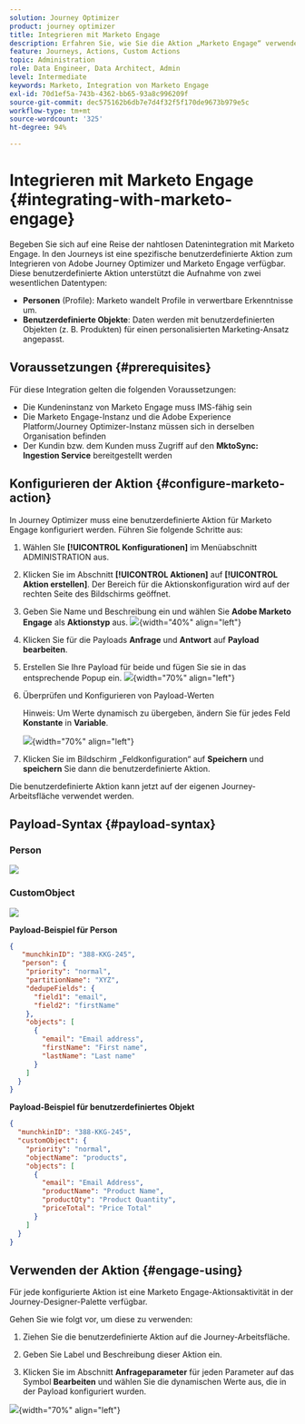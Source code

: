 ```yaml
---
solution: Journey Optimizer
product: journey optimizer
title: Integrieren mit Marketo Engage
description: Erfahren Sie, wie Sie die Aktion „Marketo Engage“ verwenden
feature: Journeys, Actions, Custom Actions
topic: Administration
role: Data Engineer, Data Architect, Admin
level: Intermediate
keywords: Marketo, Integration von Marketo Engage
exl-id: 70d1ef5a-743b-4362-bb65-93a8c996209f
source-git-commit: dec575162b6db7e7d4f32f5f170de9673b979e5c
workflow-type: tm+mt
source-wordcount: '325'
ht-degree: 94%

---
```


# Integrieren mit Marketo Engage {#integrating-with-marketo-engage}

Begeben Sie sich auf eine Reise der nahtlosen Datenintegration mit Marketo Engage. In den Journeys ist eine spezifische benutzerdefinierte Aktion zum Integrieren von Adobe Journey Optimizer und Marketo Engage verfügbar. Diese benutzerdefinierte Aktion unterstützt die Aufnahme von zwei wesentlichen Datentypen:

* **Personen** (Profile): Marketo wandelt Profile in verwertbare Erkenntnisse um.
* **Benutzerdefinierte Objekte**: Daten werden mit benutzerdefinierten Objekten (z. B. Produkten) für einen personalisierten Marketing-Ansatz angepasst.

## Voraussetzungen {#prerequisites}

Für diese Integration gelten die folgenden Voraussetzungen:

* Die Kundeninstanz von Marketo Engage muss IMS-fähig sein
* Die Marketo Engage-Instanz und die Adobe Experience Platform/Journey Optimizer-Instanz müssen sich in derselben Organisation befinden
* Der Kundin bzw. dem Kunden muss Zugriff auf den **MktoSync: Ingestion Service** bereitgestellt werden

## Konfigurieren der Aktion {#configure-marketo-action}


In Journey Optimizer muss eine benutzerdefinierte Aktion für Marketo Engage konfiguriert werden. Führen Sie folgende Schritte aus:

1. Wählen SIe **[!UICONTROL Konfigurationen]** im Menüabschnitt ADMINISTRATION aus. 
1. Klicken Sie im Abschnitt **[!UICONTROL Aktionen]** auf **[!UICONTROL Aktion erstellen]**. Der Bereich für die Aktionskonfiguration wird auf der rechten Seite des Bildschirms geöffnet.
1. Geben Sie Name und Beschreibung ein und wählen Sie **Adobe Marketo Engage** als **Aktionstyp** aus.
   ![](assets/engage-customaction-creation.png){width="40%" align="left"}
1. Klicken Sie für die Payloads **Anfrage** und **Antwort** auf **Payload bearbeiten**.
1. Erstellen Sie Ihre Payload für beide und fügen Sie sie in das entsprechende Popup ein.
   ![](assets/engage-customaction-payload.png){width="70%" align="left"}
1. Überprüfen und Konfigurieren von Payload-Werten

   Hinweis: Um Werte dynamisch zu übergeben, ändern Sie für jedes Feld **Konstante** in **Variable**.

   ![](assets/engage-customaction-payload-fields.png){width="70%" align="left"}

1. Klicken Sie im Bildschirm „Feldkonfiguration“ auf **Speichern** und **speichern** Sie dann die benutzerdefinierte Aktion.

Die benutzerdefinierte Aktion kann jetzt auf der eigenen Journey-Arbeitsfläche verwendet werden.

## Payload-Syntax {#payload-syntax}

### Person

![](assets/payload-person.png)

### CustomObject

![](assets/payload-customobject.png)


**Payload-Beispiel für Person**

```json
{
   "munchkinID": "388-KKG-245",  
   "person": {
    "priority": "normal",
    "partitionName": "XYZ",
    "dedupeFields": {
      "field1": "email",
      "field2": "firstName"
    },
    "objects": [
      {
        "email": "Email address",
        "firstName": "First name",
        "lastName": "Last name"
      }
    ]
  }
}
```

**Payload-Beispiel für benutzerdefiniertes Objekt**

```json
{
  "munchkinID": "388-KKG-245", 
  "customObject": {
    "priority": "normal",
    "objectName": "products",
    "objects": [
      {
        "email": "Email Address",
        "productName": "Product Name",
        "productQty": "Product Quantity",
        "priceTotal": "Price Total"
      }
    ]
  }
}
```


## Verwenden der Aktion {#engage-using}

Für jede konfigurierte Aktion ist eine Marketo Engage-Aktionsaktivität in der Journey-Designer-Palette verfügbar.

Gehen Sie wie folgt vor, um diese zu verwenden:

1. Ziehen Sie die benutzerdefinierte Aktion auf die Journey-Arbeitsfläche.

1. Geben Sie Label und Beschreibung dieser Aktion ein.

1. Klicken Sie im Abschnitt **Anfrageparameter** für jeden Parameter auf das Symbol **Bearbeiten** und wählen Sie die dynamischen Werte aus, die in der Payload konfiguriert wurden.

![](assets/engage-use-canvas.png){width="70%" align="left"}

